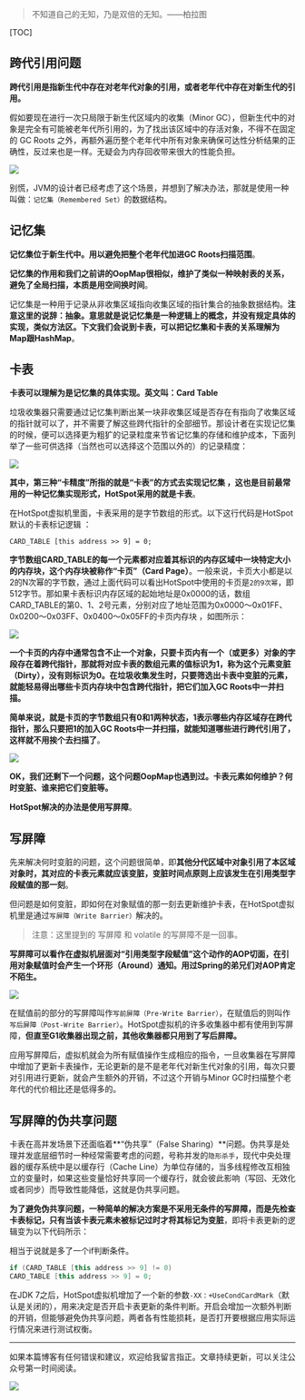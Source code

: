 > 不知道自己的无知，乃是双倍的无知。——柏拉图

[TOC]

## 跨代引用问题

**跨代引用是指新生代中存在对老年代对象的引用，或者老年代中存在对新生代的引用。**

假如要现在进行一次只局限于新生代区域内的收集（Minor GC），但新生代中的对象是完全有可能被老年代所引用的，为了找出该区域中的存活对象，不得不在固定的 GC Roots 之外，再额外遍历整个老年代中所有对象来确保可达性分析结果的正确性，反过来也是一样。无疑会为内存回收带来很大的性能负担。

![](https://mmbiz.qpic.cn/mmbiz_jpg/jC8rtGdWScPeYWz4ibOQDZE50x2UUm1EoL6HmoNx2NNHQ7oneBDNlYBHWSUPAFZeAh4LZXvlUdfY82dN7DsHZpQ/0?wx_fmt=jpeg)

别慌，JVM的设计者已经考虑了这个场景，并想到了解决办法，那就是使用一种叫做：`记忆集（Remembered Set）`的数据结构。

## 记忆集

**记忆集位于新生代中。用以避免把整个老年代加进GC Roots扫描范围**。

**记忆集的作用和我们之前讲的OopMap很相似，维护了类似一种映射表的关系，避免了全局扫描，本质是用空间换时间**。

记忆集是一种用于记录从非收集区域指向收集区域的指针集合的抽象数据结构。**注意这里的说辞：抽象。意思就是说记忆集是一种逻辑上的概念，并没有规定具体的实现，类似方法区。下文我们会说到卡表，可以把记忆集和卡表的关系理解为Map跟HashMap**。

## 卡表

**卡表可以理解为是记忆集的具体实现。英文叫：Card Table**

垃圾收集器只需要通过记忆集判断出某一块非收集区域是否存在有指向了收集区域的指针就可以了，并不需要了解这些跨代指针的全部细节。那设计者在实现记忆集的时候，便可以选择更为粗犷的记录粒度来节省记忆集的存储和维护成本，下面列举了一些可供选择（当然也可以选择这个范围以外的）的记录精度：

![](https://mmbiz.qpic.cn/mmbiz_png/jC8rtGdWScPeYWz4ibOQDZE50x2UUm1EobEzN6ammIY6mzfRr6fWiam070osjwXAOgvVVb48fNZ05mxdVUasibZLQ/0?wx_fmt=png)

**其中，第三种“卡精度”所指的就是“卡表”的方式去实现记忆集 ，这也是目前最常用的一种记忆集实现形式，HotSpot采用的就是卡表**。

在HotSpot虚拟机里面，卡表采用的是字节数组的形式。以下这行代码是HotSpot默认的卡表标记逻辑 ：

```
CARD_TABLE [this address >> 9] = 0;
```

**字节数组CARD_TABLE的每一个元素都对应着其标识的内存区域中一块特定大小的内存块，这个内存块被称作“卡页”（Card Page）**。一般来说，卡页大小都是以2的N次幂的字节数，通过上面代码可以看出HotSpot中使用的卡页是`2的9次幂`，即512字节。那如果卡表标识内存区域的起始地址是0x0000的话，数组CARD_TABLE的第0、1、2号元素，分别对应了地址范围为0x0000～0x01FF、0x0200～0x03FF、0x0400～0x05FF的卡页内存块 ，如图所示：

![](https://mmbiz.qpic.cn/mmbiz_png/jC8rtGdWScPeYWz4ibOQDZE50x2UUm1EoQQ9kgkhRO0wibG8MPgiawaAKTxTD6pL29qqhIQ5aIaT4EfhyhaFdcjcg/0?wx_fmt=png)

**一个卡页的内存中通常包含不止一个对象，只要卡页内有一个（或更多）对象的字段存在着跨代指针，那就将对应卡表的数组元素的值标识为1，称为这个元素变脏（Dirty），没有则标识为0。在垃圾收集发生时，只要筛选出卡表中变脏的元素，就能轻易得出哪些卡页内存块中包含跨代指针，把它们加入GC Roots中一并扫描。**



**简单来说，就是卡页的字节数组只有0和1两种状态，1表示哪些内存区域存在跨代指针，那么只要把1的加入GC Roots中一并扫描，就能知道哪些进行跨代引用了，这样就不用挨个去扫描了**。

![](https://mmbiz.qpic.cn/mmbiz_jpg/jC8rtGdWScPeYWz4ibOQDZE50x2UUm1Eo47iay5u4oZXlA3MXm7Xa9yfK46bXNmsOqlJgVqAssibWzXnlLwkpOxtQ/0?wx_fmt=jpeg)

**OK，我们还剩下一个问题，这个问题OopMap也遇到过。卡表元素如何维护？何时变脏、谁来把它们变脏等。**

**HotSpot解决的办法是使用写屏障**。

## 写屏障

先来解决何时变脏的问题，这个问题很简单，即**其他分代区域中对象引用了本区域对象时，其对应的卡表元素就应该变脏，变脏时间点原则上应该发生在引用类型字段赋值的那一刻**。

但问题是如何变脏，即如何在对象赋值的那一刻去更新维护卡表，在HotSpot虚拟机里是通过`写屏障（Write Barrier）`解决的。

> 注意：这里提到的 写屏障 和 volatile 的写屏障不是一回事。

**写屏障可以看作在虚拟机层面对“引用类型字段赋值”这个动作的AOP切面，在引用对象赋值时会产生一个环形（Around）通知。用过Spring的弟兄们对AOP肯定不陌生。**

![](https://mmbiz.qpic.cn/mmbiz_jpg/jC8rtGdWScPeYWz4ibOQDZE50x2UUm1EoaiatnrDldCqF0tKpn4pN5WpEkgyibgkQjfbGFw9v6K00pyiaQAzEfjElQ/0?wx_fmt=jpeg)

在赋值前的部分的写屏障叫作`写前屏障（Pre-Write Barrier）`，在赋值后的则叫作`写后屏障（Post-Write Barrier）`。HotSpot虚拟机的许多收集器中都有使用到写屏障，**但直至G1收集器出现之前，其他收集器都只用到了写后屏障。**

应用写屏障后，虚拟机就会为所有赋值操作生成相应的指令，一旦收集器在写屏障中增加了更新卡表操作，无论更新的是不是老年代对新生代对象的引用，每次只要对引用进行更新，就会产生额外的开销，不过这个开销与Minor GC时扫描整个老年代的代价相比还是低得多的。

## 写屏障的伪共享问题

卡表在高并发场景下还面临着**“伪共享”（False Sharing）**问题。伪共享是处理并发底层细节时一种经常需要考虑的问题，号称并发的`隐形杀手`，现代中央处理器的缓存系统中是以缓存行（Cache Line）为单位存储的，当多线程修改互相独立的变量时，如果这些变量恰好共享同一个缓存行，就会彼此影响（写回、无效化或者同步）而导致性能降低，这就是伪共享问题。

**为了避免伪共享问题，一种简单的解决方案是不采用无条件的写屏障，而是先检查卡表标记，只有当该卡表元素未被标记过时才将其标记为变脏**，即将卡表更新的逻辑变为以下代码所示：

相当于说就是多了一个if判断条件。

```c++
if (CARD_TABLE [this address >> 9] != 0)
CARD_TABLE [this address >> 9] = 0;
```

在JDK 7之后，HotSpot虚拟机增加了一个新的参数`-XX：+UseCondCardMark`（默认是关闭的），用来决定是否开启卡表更新的条件判断。开启会增加一次额外判断的开销，但能够避免伪共享问题，两者各有性能损耗，是否打开要根据应用实际运行情况来进行测试权衡。

------

如果本篇博客有任何错误和建议，欢迎给我留言指正。文章持续更新，可以关注公众号第一时间阅读。

![](https://mmbiz.qpic.cn/mmbiz_jpg/jC8rtGdWScPibyOvOuNiasKa7qicaZgo5DIcDAickDKoU6KZUmLyibpnRc6ibzTxT9WAnkfPhFcq6iamGRo2ITZlPPczA/0?wx_fmt=jpeg)
